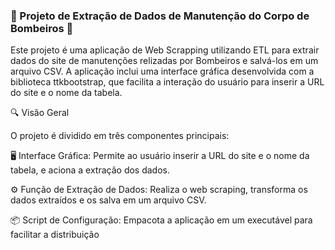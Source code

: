 ### 🚒 Projeto de Extração de Dados de Manutenção do Corpo de Bombeiros 🚒

Este projeto é uma aplicação de Web Scrapping utilizando ETL para extrair dados do site de manutenções relizadas por Bombeiros e salvá-los em um arquivo CSV. 
A aplicação inclui uma interface gráfica desenvolvida com a biblioteca ttkbootstrap, que facilita a interação do usuário para inserir a URL do site e o nome da tabela.


🔍 Visão Geral

O projeto é dividido em três componentes principais:

🖥️ Interface Gráfica: Permite ao usuário inserir a URL do site e o nome da tabela, e aciona a extração dos dados.

⚙️ Função de Extração de Dados: Realiza o web scraping, transforma os dados extraídos e os salva em um arquivo CSV.

📦 Script de Configuração: Empacota a aplicação em um executável para facilitar a distribuição
